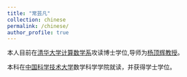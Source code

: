 ```yaml
---
title: "常芸凡"
collection: chinese
permalink: /chinese/
author_profile: true
---
```


本人目前在[清华大学](https://www.tsinghua.edu.cn/)[计算数学系](https://math.tsinghua.cn/)攻读博士学位,导师为[杨顶辉教授](https://baike.baidu.com/item/%E6%9D%A8%E9%A1%B6%E8%BE%89/5347265?fr=aladdin)。

本科在[中国科学技术大学](www.ustc.edu.cn/)数学科学学院就读，并获得学士学位。
